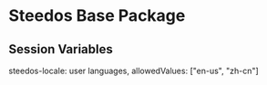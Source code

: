 Steedos Base Package
==========

## Session Variables
steedos-locale: user languages, allowedValues: ["en-us", "zh-cn"]